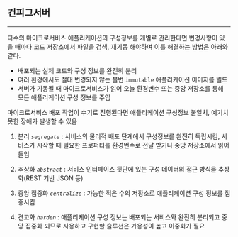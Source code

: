 ## 컨피그서버
---
다수의 마이크로서비스 애플리케이션의 구성정보를 개별로 관리한다면 변경사항이 있을 때마다 코드 저장소에서 파일을 검색, 재기동 해야하며 이를 해결하는 방법은 아래와 같다.

- 배포되는 실제 코드와 구성 정보를 완전히 분리
- 여러 환경에서도 절대 변경되지 않는 불변 `immutable` 애플리케이션 이미지를 빌드
- 서버가 기동될 때 마이크로서비스가 읽어 오늘 환경변수 또는 중앙 저장소를 통해 모든 애플리케이션 구성 정보를 주입

마이크로서비스 배포 작업이 수기로 진행된다면 애플리케이션 구성정보 불일치, 예기치 못한 장애가 발생할 수 있음  

1. 분리 _`segregate`_ : 서비스의 물리적 배포 단계에서 구성정보를 완전히 독립시킴, 서비스가 시작할 때 필요한 프로퍼티를 환경번수로 전달 받거나 중앙 저장소에서 읽어들임

2. 추상화 _`abstract`_ : 서비스 인터페이스 뒷단에 있는 구성 데이터의 접근 방식을 추상화(REST 기반 JSON 등)

3. 중앙 집중화 _`centralize`_ : 가능한 적은 수의 저장소로 애플리케이션 구성 정보를 집중시킴 

4. 견고화 _`harden`_ : 애플리케이션 구성 정보는 배포되는 서비스와 완전히 분리되고 중앙 집중화 되므로 사용하고 구현할 술루션은 가용성이 높고 이중화가 필요

